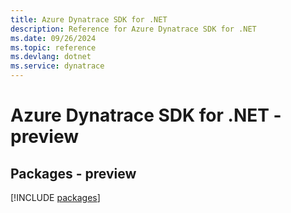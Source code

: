 ```yaml
---
title: Azure Dynatrace SDK for .NET
description: Reference for Azure Dynatrace SDK for .NET
ms.date: 09/26/2024
ms.topic: reference
ms.devlang: dotnet
ms.service: dynatrace
---
```

# Azure Dynatrace SDK for .NET - preview
## Packages - preview
[!INCLUDE [packages](dynatrace-index.md)]